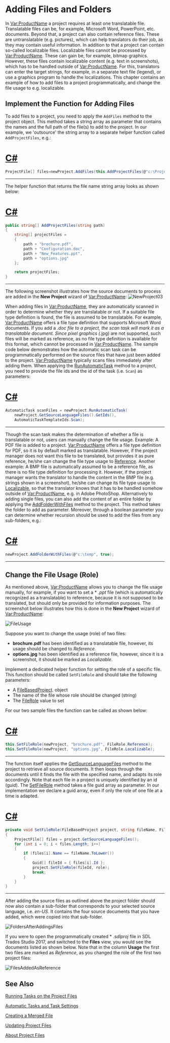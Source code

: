 Adding Files and Folders
==

In <Var:ProductName> a project requires at least one translatable file. Translatable files can be, for example, Microsoft Word, PowerPoint, etc. documents. Beyond that, a project can also contain reference files. These are untranslatable (e.g. pictures), which can help translators do their job, as they may contain useful information. In addition to that a project can contain so-called localizable files. Localizable files cannot be processed by <Var:ProductName>. These can gain be, for example, bitmap graphics. However, these files contain localizable content (e.g. text in screenshots), which has to be handled outside of <Var:ProductName>. For this, translators can enter the target strings, for example, in a separate text file (legend), or use a graphics program to handle the localizations. This chapter contains an example of how to add files to a project programmatically, and change the file usage to e.g. localizable.

Implement the Function for Adding Files
--

To add files to a project, you need to apply the ```AddFiles``` method to the project object. This method takes a string array as parameter that contains the names and the full path of the file(s) to add to the project. In our example, we 'outsource' the string array to a separate helper function called ```AddProjectFiles```, e.g.:

# [C#](#tab/tabid-1)
```CS
ProjectFile[] files=newProject.AddFiles(this.AddProjectFiles(@"c:\ProjectFiles\Documents\"));
```
***

The helper function that returns the file name string array looks as shown below:

# [C#](#tab/tabid-2)
```CS
public string[] AddProjectFiles(string path)
{
    string[] projectFiles = 
    { 
        path + "brochure.pdf", 
        path + "Configuration.doc",   
        path + "New_Features.ppt", 
        path + "options.jpg"
    };

    return projectFiles;
}
```
***
The following screenshot illustrates how the source documents to process are added in the **New Project** wizard of <Var:ProductName>:
![NewProject03](images/NewProject03.jpg)

When adding files in <Var:ProductName>, they are automatically scanned in order to determine whether they are translatable or not. If a suitable file type definition is found, the file is assumed to be translatable. For example, <Var:ProductName> offers a file type definition that supports Microsoft Word documents. If you add a *.doc file to a project, the scan task will mark it as a translatable document. Since pixel graphics (*.jpg) are not supported, such files will be marked as reference, as no file type definition is available for this format, which cannot be processed in <Var:ProductName>. The sample code below demonstrates how the automatic scan task can be programmatically performed on the source files that have just been added to the project. <Var:ProductName> typically scans files immediately after adding them. When applying the [RunAutomaticTask](../..//api/projectautomation/Sdl.ProjectAutomation.FileBased.FileBasedProject.yml#Sdl_ProjectAutomation_FileBased_FileBasedProject_RunAutomaticTask_System_Guid___System_String_) method to a project, you need to provide the file ids and the id of the task (i.e. ```Scan```) as parameters:

# [C#](#tab/tabid-3)
```CS
AutomaticTask scanFiles = newProject.RunAutomaticTask(
    newProject.GetSourceLanguageFiles().GetIds(),
    AutomaticTaskTemplateIds.Scan);
```
***

Though the scan task makes the determination of whether a file is translatable or not, users can manually change the file usage. Example: A PDF file is added to a project. <Var:ProductName> offers a file type definition for PDF, so it is by default marked as translatable. However, if the project manager does not want this file to be translated, but provides it as pure reference, he/she can change the file type usage to [Reference](../../api/projectautomation/Sdl.ProjectAutomation.Core.FileRole.yml). Another example: A BMP file is automatically assumed to be a reference file, as there is no file type definition for processing it. However, if the project manager wants the translator to handle the content in the BMP file (e.g. strings shown in a screenshot), he/she can change its file type usage to [Localizable](../../api/projectautomation/Sdl.ProjectAutomation.Core.FileRole.yml), so that the translator knows that it has to be handled somehow outside of <Var:ProductName>, e.g. in Adobe PhotoShop.
Alternatively to adding single files, you can also add the content of an entire folder by applying the [AddFolderWithFiles](../../api/projectautomation/Sdl.ProjectAutomation.Core.IProject.yml#Sdl_ProjectAutomation_Core_IProject_AddFolderWithFiles_System_String_System_Boolean_) method to the project. This method takes the folder to add as parameter. Moreover, through a boolean parameter you can determine whether recursion should be used to add the files from any sub-folders, e.g.:

# [C#](#tab/tabid-4)
```CS
newProject.AddFolderWithFiles(@"c:\temp", true);
```
***

Change the File Usage (Role)
--

As mentioned above, <Var:ProductName> allows you to change the file usage manually, for example, if you want to set a * *.ppt* file (which is automatically recognized as a translatable) to reference, because it is not supposed to be translated, but should only be provided for information purposes. The screenshot below illustrates how this is done in the **New Project** wizard of <Var:ProductName>:

![FileUsage](images/FileUsage.jpg)

Suppose you want to change the usage (role) of two files:

* **brochure.pdf** has been identified as a translatable file, however, its usage should be changed to *Reference*.
* **options.jpg** has been identified as a reference file, however, since it is a screenshot, it should be marked as *Localizable*.

Implement a dedicated helper function for setting the role of a specific file. This function should be called ```SetFileRole``` and should take the following parameters:
* A [FileBasedProject](../../api/projectautomation/Sdl.ProjectAutomation.FileBased.FileBasedProject.yml). object
* The name of the file whose role should be changed (string)
* The [FileRole](../../api/projectautomation/Sdl.ProjectAutomation.Core.FileRole.yml) value to set

For our two sample files the function can be called as shown below:

# [C#](#tab/tabid-6)
```CS
this.SetFileRole(newProject, "brochure.pdf", FileRole.Reference);
this.SetFileRole(newProject, "options.jpg", FileRole.Localizable);
```
***

The function itself applies the [GetSourceLanguageFiles](../../api/projectautomation/Sdl.ProjectAutomation.FileBased.FileBasedProject.yml#Sdl_ProjectAutomation_FileBased_FileBasedProject_GetSourceLanguageFiles) method to the project to retrieve all source documents. It then loops through the documents until it finds the file with the specified name, and adapts its role accordingly. Note that each file in a project is uniquely identified by an id (guid). The [SetFileRole](../../api/projectautomation/Sdl.ProjectAutomation.FileBased.FileBasedProject.yml#Sdl_ProjectAutomation_FileBased_FileBasedProject_SetFileRole_System_Guid___Sdl_ProjectAutomation_Core_FileRole_)  method takes a file guid array as parameter. In our implementation we declare a guid array, even if only the role of one file at a time is adapted.

# [C#](#tab/tabid-7)
```CS
private void SetFileRole(FileBasedProject project, string fileName, FileRole role)
{
    ProjectFile[] files = project.GetSourceLanguageFiles();
    for (int i = 0; i < files.Length; i++)
    {
        if (files[i].Name == fileName.ToLower())
        {
            Guid[] fileId = { files[i].Id };
            project.SetFileRole(fileId, role);
            break;
        }
    }
}
```
***

After adding the source files as outlined above the project folder should now also contain a sub-folder that corresponds to your selected source language, i.e. *en-US*. It contains the four source documents that you have added, which were copied into that sub-folder.

![FoldersAfterAddingsFiles](images/FoldersAfterAddingsFiles.jpg)

If you were to open the programmatically created * *.sdlproj* file in SDL Trados Studio 2017, and switched to the **Files** view, you would see the documents listed as shown below. Note that in the column **Usage** the first two files are marked as *Reference*, as you changed the role of the first two project files:

![FilesAddedAsReference](images/FilesAddedAsReference.jpg)

See Also
--

[Running Tasks on the Project Files](running_tasks_on_project_files.md)

[Automatic Tasks and Task Settings](automatic_tasks_and_task_settings.md)

[Creating a Merged File](creating_a_merged_file.md)

[Updating Project Files](updating_project_files.md)

[About Project Files](about_project_files.md)